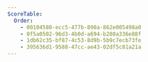 ```yaml
---
ScoreTable:
  Order:
    - 00104580-ecc5-477b-890a-862e005498a0
    - 0f5a0502-96d3-4b0d-a694-b280a336e88f
    - 1db62c35-bf87-4c53-8d9b-5b9c7ecb73fe
    - 395636d1-9588-47cc-ae43-02df5c81a21a
---
```

